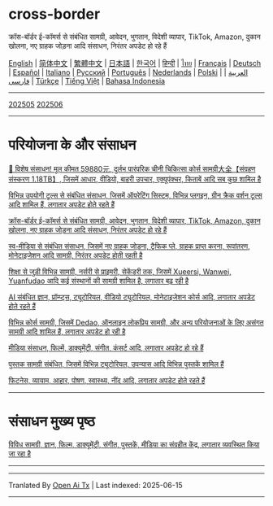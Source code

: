 # cross-border
क्रॉस-बॉर्डर ई-कॉमर्स से संबंधित सामग्री, आवेदन, भुगतान, विदेशी व्यापार, TikTok, Amazon, दुकान खोलना, नए ग्राहक जोड़ना आदि संसाधन, निरंतर अपडेट हो रहे हैं

[English](https://openaitx.github.io/view.html?user=mswnlz&project=cross-border&lang=en) | [简体中文](https://openaitx.github.io/view.html?user=mswnlz&project=cross-border&lang=zh-CN) | [繁體中文](https://openaitx.github.io/view.html?user=mswnlz&project=cross-border&lang=zh-TW) | [日本語](https://openaitx.github.io/view.html?user=mswnlz&project=cross-border&lang=ja) | [한국어](https://openaitx.github.io/view.html?user=mswnlz&project=cross-border&lang=ko) | [हिन्दी](https://openaitx.github.io/view.html?user=mswnlz&project=cross-border&lang=hi) | [ไทย](https://openaitx.github.io/view.html?user=mswnlz&project=cross-border&lang=th) | [Français](https://openaitx.github.io/view.html?user=mswnlz&project=cross-border&lang=fr) | [Deutsch](https://openaitx.github.io/view.html?user=mswnlz&project=cross-border&lang=de) | [Español](https://openaitx.github.io/view.html?user=mswnlz&project=cross-border&lang=es) | [Italiano](https://openaitx.github.io/view.html?user=mswnlz&project=cross-border&lang=it) | [Русский](https://openaitx.github.io/view.html?user=mswnlz&project=cross-border&lang=ru) | [Português](https://openaitx.github.io/view.html?user=mswnlz&project=cross-border&lang=pt) | [Nederlands](https://openaitx.github.io/view.html?user=mswnlz&project=cross-border&lang=nl) | [Polski](https://openaitx.github.io/view.html?user=mswnlz&project=cross-border&lang=pl) | [العربية](https://openaitx.github.io/view.html?user=mswnlz&project=cross-border&lang=ar) | [فارسی](https://openaitx.github.io/view.html?user=mswnlz&project=cross-border&lang=fa) | [Türkçe](https://openaitx.github.io/view.html?user=mswnlz&project=cross-border&lang=tr) | [Tiếng Việt](https://openaitx.github.io/view.html?user=mswnlz&project=cross-border&lang=vi) | [Bahasa Indonesia](https://openaitx.github.io/view.html?user=mswnlz&project=cross-border&lang=id)

------------
[202505](https://raw.githubusercontent.com/mswnlz/cross-border/main/202505.md)
[202506](https://raw.githubusercontent.com/mswnlz/cross-border/main/202506.md)



---------------
# परियोजना के और संसाधन

[🎁 विशेष संसाधन! मूल कीमत 59880元, दुर्लभ पारंपरिक चीनी चिकित्सा कोर्स सामग्री大全【संग्रहण संस्करण 1.18TB】, जिसमें आधार, वीडियो, बाहरी उपचार, एक्यूपंक्चर, किताबें आदि सब कुछ शामिल है](https://github.com/mswnlz/chinese-traditional)

[विभिन्न उपयोगी टूल्स से संबंधित संसाधन, जिसमें ऑपरेटिंग सिस्टम, विभिन्न प्लगइन, ग्रीन क्रैक वर्शन टूल्स आदि शामिल हैं, लगातार अपडेट होते रहते हैं](https://github.com/mswnlz/tools)


[क्रॉस-बॉर्डर ई-कॉमर्स से संबंधित सामग्री, आवेदन, भुगतान, विदेशी व्यापार, TikTok, Amazon, दुकान खोलना, नए ग्राहक जोड़ना आदि संसाधन, निरंतर अपडेट हो रहे हैं](https://github.com/mswnlz/cross-border)

[स्व-मी़डिया से संबंधित संसाधन, जिसमें नए ग्राहक जोड़ना, ट्रैफिक प्ले, ग्राहक प्राप्त करना, रूपांतरण, मोनेटाइजेशन आदि सामग्री, निरंतर अपडेट होती रहती है](https://github.com/mswnlz/self-media)

[शिक्षा से जुड़ी विभिन्न सामग्री, नर्सरी से प्राइमरी, सेकेंडरी तक, जिसमें Xueersi, Wanwei, Yuanfudao आदि कई संस्थानों की सामग्री शामिल है, लगातार बढ़ रही है](https://github.com/mswnlz/edu-knowlege)

[AI संबंधित ज्ञान, प्रॉम्प्ट्स, ट्यूटोरियल, वीडियो ट्यूटोरियल, मोनेटाइजेशन कोर्स आदि, लगातार अपडेट होते रहते हैं](https://github.com/mswnlz/AIknowledge)

[विभिन्न कोर्स सामग्री, जिसमें Dedao, ऑनलाइन लोकप्रिय सामग्री, और अन्य परियोजनाओं के लिए असंगत सामग्री आदि शामिल हैं, लगातार अपडेट हो रही है](https://github.com/mswnlz/curriculum)

[मीडिया संसाधन, फिल्में, डाक्यूमेंट्री, संगीत, कंसर्ट आदि, लगातार अपडेट हो रहे हैं](https://github.com/mswnlz/movies)

[पुस्तक सामग्री संबंधित, जिसमें विभिन्न ट्यूटोरियल, उपन्यास आदि विभिन्न पुस्तकें शामिल हैं](https://github.com/mswnlz/book)

[फिटनेस, व्यायाम, आहार, पोषण, स्वास्थ्य, नींद आदि, लगातार अपडेट होते रहते हैं](https://github.com/mswnlz/healthy)



---------------

# संसाधन मुख्य पृष्ठ
[विविध सामग्री, ज्ञान, फिल्म, डाक्यूमेंट्री, संगीत, पुस्तकें, मीडिया का संग्रहीत केंद्र, लगातार व्यवस्थित किया जा रहा है](https://github.com/mswnlz)

---------------

---

Tranlated By [Open Ai Tx](https://github.com/OpenAiTx/OpenAiTx) | Last indexed: 2025-06-15

---
